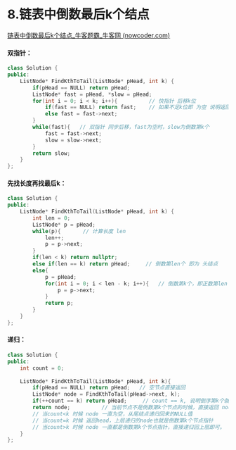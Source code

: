 # 8.链表中倒数最后k个结点

[链表中倒数最后k个结点_牛客题霸_牛客网 (nowcoder.com)](https://www.nowcoder.com/practice/886370fe658f41b498d40fb34ae76ff9?tpId=295&tags=&title=&difficulty=0&judgeStatus=0&rp=0&sourceUrl=%2Fexam%2Foj%3Fpage%3D1%26tab%3D%E7%AE%97%E6%B3%95%E7%AF%87%26topicId%3D295)



#### 双指针：

```c++
class Solution {
public:
    ListNode* FindKthToTail(ListNode* pHead, int k) {
        if(pHead == NULL) return pHead;
        ListNode* fast = pHead, *slow = pHead;
        for(int i = 0; i < k; i++){          // 快指针 后移k位
            if(fast == NULL) return fast;    // 如果不足k位即 为空 说明返回空
            else fast = fast->next;
        }
        while(fast){   // 双指针 同步后移，fast为空时，slow为倒数第k个
            fast = fast->next;
            slow = slow->next;
        }
        return slow;
    }
};
```



#### 先找长度再找最后k：

```c++
class Solution {
public:
    ListNode* FindKthToTail(ListNode* pHead, int k) {
        int len = 0;
        ListNode* p = pHead;
        while(p){		// 计算长度 len
            len++;
            p = p->next;
        }
        if(len < k) return nullptr;
        else if(len == k) return pHead;		// 倒数第len个 即为 头结点
        else{
            p = pHead;
            for(int i = 0; i < len - k; i++){	// 倒数第k个，即正数第len - k + 1 个。
                p = p->next;
            }
            return p;
        }
    }
};
```



#### 递归：

```c++
class Solution {
public:
    int count = 0;
    
    ListNode* FindKthToTail(ListNode* pHead, int k){
        if(pHead == NULL) return pHead;   // 空节点直接返回
        ListNode* node = FindKthToTail(pHead->next, k);
        if(++count == k) return pHead;     // count == k, 说明倒序第k个就是当前头结点
        return node;          // 当前节点不是倒数第k个节点的时候，直接返回 node
        // 当count<k 时候 node 一直为空，从尾结点递归回来的NULL值
        // 当count=k 时候 返回head，上层递归的node也就是倒数第k个节点指针
        // 当count>k 时候 node 一直都是倒数第k个节点指针，直接递归回上层即可。
    }
};
```
